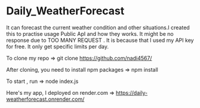 # Daily_WeatherForecast
It can forecast the current weather condition and other situations.I created this to practise usage Public ApI and how they works. 
It might be no response due to TOO MANY REQUEST . It is because that I used my API key for free. It only get specific limits per day.

To clone my repo => git clone https://github.com/nadi4567/

After cloning, you need to install npm packages => npm install 

To start , run => node index.js

Here's my app, I deployed on render.com => https://daily-weatherforecast.onrender.com/
